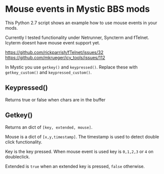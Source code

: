 # Mouse events in Mystic BBS mods

This Python 2.7 script shows an example how to use mouse events in your mods. 

Currently I tested functionality under Netrunner, Syncterm and fTelnet. Icyterm doesnt have mouse event support yet.

https://github.com/rickparrish/fTelnet/issues/32
https://github.com/mkrueger/icy_tools/issues/112

In Mystic you use `getkey()` and `keypressed()`. Replace these with `getkey_custom()` and `keypressed_custom()`.

## Keypressed()

Returns true or false when chars are in the buffer

## Getkey()

Returns an dict of `[key, extended, mouse]`.

Mouse is a dict of `[x,y,timestamp]`. The timestamp is used to detect double click functionality.

Key is the key pressed. When mouse event is used key is `0,1,2,3` or `4` on doubleclick.

Extended is `true` when an extended key is pressed, `false` otherwise.

